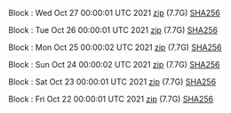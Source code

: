 Block [](https://insight.dash.org/insight/block/): Wed Oct 27 00:00:01 UTC 2021 [zip](https://dash-bootstrap.ams3.digitaloceanspaces.com/mainnet/2021-10-27/bootstrap.dat.zip) (7.7G) [SHA256](https://dash-bootstrap.ams3.digitaloceanspaces.com/mainnet/2021-10-27/sha256.txt)

Block [](https://insight.dash.org/insight/block/): Tue Oct 26 00:00:01 UTC 2021 [zip](https://dash-bootstrap.ams3.digitaloceanspaces.com/mainnet/2021-10-26/bootstrap.dat.zip) (7.7G) [SHA256](https://dash-bootstrap.ams3.digitaloceanspaces.com/mainnet/2021-10-26/sha256.txt)

Block [](https://insight.dash.org/insight/block/): Mon Oct 25 00:00:02 UTC 2021 [zip](https://dash-bootstrap.ams3.digitaloceanspaces.com/mainnet/2021-10-25/bootstrap.dat.zip) (7.7G) [SHA256](https://dash-bootstrap.ams3.digitaloceanspaces.com/mainnet/2021-10-25/sha256.txt)

Block [](https://insight.dash.org/insight/block/): Sun Oct 24 00:00:02 UTC 2021 [zip](https://dash-bootstrap.ams3.digitaloceanspaces.com/mainnet/2021-10-24/bootstrap.dat.zip) (7.7G) [SHA256](https://dash-bootstrap.ams3.digitaloceanspaces.com/mainnet/2021-10-24/sha256.txt)

Block [](https://insight.dash.org/insight/block/): Sat Oct 23 00:00:01 UTC 2021 [zip](https://dash-bootstrap.ams3.digitaloceanspaces.com/mainnet/2021-10-23/bootstrap.dat.zip) (7.7G) [SHA256](https://dash-bootstrap.ams3.digitaloceanspaces.com/mainnet/2021-10-23/sha256.txt)

Block [](https://insight.dash.org/insight/block/): Fri Oct 22 00:00:01 UTC 2021 [zip](https://dash-bootstrap.ams3.digitaloceanspaces.com/mainnet/2021-10-22/bootstrap.dat.zip) (7.7G) [SHA256](https://dash-bootstrap.ams3.digitaloceanspaces.com/mainnet/2021-10-22/sha256.txt)
